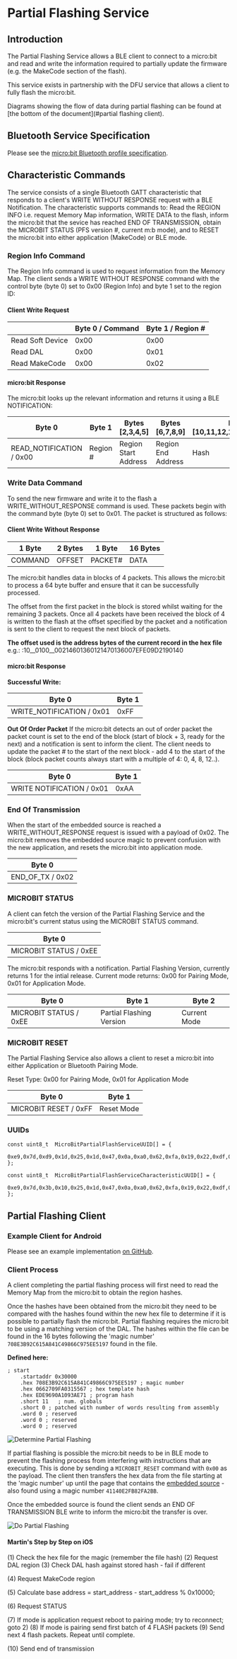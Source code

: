 # Partial Flashing Service

## Introduction

The Partial Flashing Service allows a BLE client to connect to a micro:bit and read and write the information required to partially update the firmware (e.g. the MakeCode section of the flash).

This service exists in partnership with the DFU service that allows a client to fully flash the micro:bit.

Diagrams showing the flow of data during partial flashing can be found at [the bottom of the document](#partial flashing client).

## Bluetooth Service Specification

 Please see the [micro:bit Bluetooth profile specification](https://lancaster-university.github.io/microbit-docs/resources/bluetooth/bluetooth_profile.html).


## Characteristic Commands
The service consists of a single Bluetooth GATT characteristic that responds to a client's WRITE WITHOUT RESPONSE request with a BLE Notification. The characteristic supports commands to: Read the REGION INFO i.e. request Memory Map information, WRITE DATA to the flash, inform the micro:bit that the sevice has reached END OF TRANSMISSION, obtain the MICROBIT STATUS (PFS version #, current m:b mode), and to RESET the micro:bit into either application (MakeCode) or BLE mode.

### Region Info Command

The Region Info command is used to request information from the Memory Map. The client sends a WRITE WITHOUT RESPONSE command with the control byte (byte 0) set to 0x00 (Region Info) and byte 1 set to the region ID:

#### Client Write Request

|    | Byte 0 / Command | Byte 1 / Region # |
|---|---|---|
| Read Soft Device | 0x00 | 0x00 |
| Read DAL | 0x00 | 0x01 |
| Read MakeCode | 0x00 | 0x02 |

#### micro:bit Response

The micro:bit looks up the relevant information and returns it using a BLE NOTIFICATION:

| Byte 0 | Byte 1 | Bytes [2,3,4,5] | Bytes [6,7,8,9] | Bytes [10,11,12,13,14,15,16,17] |
|---|---|---|---|---|
| READ_NOTIFICATION / 0x00 | Region # | Region Start Address | Region End Address | Hash |


### Write Data Command
To send the new firmware and write it to the flash a WRITE_WITHOUT_RESPONSE command is used. These packets begin with the command byte (byte 0) set to 0x01. The packet is structured as follows:

#### Client Write Without Response

| 1 Byte    | 2 Bytes | 1 Byte  | 16 Bytes |
|---|---|---|---|
| COMMAND   | OFFSET  | PACKET# | DATA |

The micro:bit handles data in blocks of 4 packets. This allows the micro:bit to process a 64 byte buffer and ensure that it can be successfully processed. 

The offset from the first packet in the block is stored whilst waiting for the remaining 3 packets. Once all 4 packets have been received the block of 4 is written to the flash at the offset specified by the packet and a notification is sent to the client to request the next block of packets.

**The offset used is the address bytes of the current record in the hex file**
e.g.: 
:10__0100__00214601360121470136007EFE09D2190140




#### micro:bit Response

**Successful Write:**

| Byte 0 | Byte 1 | 
|---|---|
| WRITE_NOTIFICATION / 0x01 | 0xFF |


**Out Of Order Packet**
If the micro:bit detects an out of order packet the packet count is set to the end of the block (start of block + 3, ready for the next) and a notification is sent to inform the client. The client needs to update the packet # to the start of the next block - add 4 to the start of the block (block packet counts always start with a multiple of 4: 0, 4, 8, 12..).

| Byte 0 | Byte 1 | 
|---|---|
| WRITE NOTIFICATION / 0x01 | 0xAA |

### End Of Transmission

When the start of the embedded source is reached a WRITE_WITHOUT_RESPONSE request is issued with a payload of 0x02. The micro:bit removes the embedded source magic to prevent confusion with the new application, and resets the micro:bit into application mode.

| Byte 0 |
|---|
| END_OF_TX / 0x02 |

### MICROBIT STATUS
A client can fetch the version of the Partial Flashing Service and the micro:bit's current status using the MICROBIT STATUS command.

| Byte 0 |
|---|
| MICROBIT STATUS / 0xEE |

The micro:bit responds with a notification. Partial Flashing Version, currently returns 1 for the intial release. Current mode returns: 0x00 for Pairing Mode, 0x01 for Application Mode.

| Byte 0 | Byte 1 | Byte 2 |
|---|---|---|
| MICROBIT STATUS / 0xEE | Partial Flashing Version | Current Mode |

### MICROBIT RESET
The Partial Flashing Service also allows a client to reset a micro:bit into either Application or Bluetooth Pairing Mode.

Reset Type: 0x00 for Pairing Mode, 0x01 for Application Mode

| Byte 0 | Byte 1
|---|---|
| MICROBIT RESET / 0xFF | Reset Mode |

### UUIDs
```
const uint8_t  MicroBitPartialFlashServiceUUID[] = {
    0xe9,0x7d,0xd9,0x1d,0x25,0x1d,0x47,0x0a,0xa0,0x62,0xfa,0x19,0x22,0xdf,0xa9,0xa8
};

const uint8_t  MicroBitPartialFlashServiceCharacteristicUUID[] = {
    0xe9,0x7d,0x3b,0x10,0x25,0x1d,0x47,0x0a,0xa0,0x62,0xfa,0x19,0x22,0xdf,0xa9,0xa8
};
```

## Partial Flashing Client

### Example Client for Android
Please see an example implementation [on GitHub](https://github.com/microbit-sam/microbit-android).

### Client Process
A client completing the partial flashing process will first need to read the Memory Map from the micro:bit to obtain the region hashes.

Once the hashes have been obtained from the micro:bit they need to be compared with the hashes found within the new hex file to determine if it is possible to partially flash the micro:bit. Partial flashing requires the micro:bit to be using a matching version of the DAL. The hashes within the file can be found in the 16 bytes following the 'magic number' `708E3B92C615A841C49866C975EE5197` found in the file.

**Defined here:**

```
; start
    .startaddr 0x30000
    .hex 708E3B92C615A841C49866C975EE5197 ; magic number
    .hex 0662709FA0315567 ; hex template hash
    .hex EDE9690A1093AE71 ; program hash
    .short 11   ; num. globals
    .short 0 ; patched with number of words resulting from assembly
    .word 0 ; reserved
    .word 0 ; reserved
    .word 0 ; reserved
```

![Determine Partial Flashing](https://github.com/microbit-foundation/partial-flashing-issue-tracker/blob/master/DeterminePF.png?raw=true)

If partial flashing is possible the micro:bit needs to be in BLE mode to prevent the flashing process from interfering with instructions that are executing. This is done by sending a `MICROBIT_RESET` command with `0x00` as the payload. The client then transfers the hex data from the file starting at the 'magic number' up until the page that contains the [embedded source](https://makecode.com/source-embedding) - also found using a magic number `41140E2FB82FA2BB`.

Once the embedded source is found the client sends an END OF TRANSMISSION BLE write to inform the micro:bit the transfer is over.

![Do Partial Flashing](https://github.com/microbit-foundation/partial-flashing-issue-tracker/blob/master/PFFlow.png?raw=true)

#### Martin's Step by Step on iOS
(1) Check the hex file for the magic (remember the file hash)
(2) Request DAL region
(3) Check DAL hash against stored hash - fail if different

(4) Request MakeCode region

(5) Calculate base address = start_address - start_address % 0x10000;

(6) Request STATUS

(7) If mode is application request reboot to pairing mode; try to reconnect; goto 2)
(8) If mode is pairing send first batch of 4 FLASH packets
(9) Send next 4 flash packets. Repeat until complete.

(10) Send end of transmission

